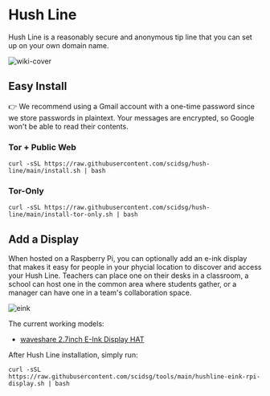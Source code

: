 # Hush Line
Hush Line is a reasonably secure and anonymous tip line that you can set up on your own domain name.

![wiki-cover](https://user-images.githubusercontent.com/28545431/235570788-51e55fe0-8774-453d-a3bf-5517b6d27e60.png)

## Easy Install
👉 We recommend using a Gmail account with a one-time password since we store passwords in plaintext.
Your messages are encrypted, so Google won't be able to read their contents.

### Tor + Public Web
```
curl -sSL https://raw.githubusercontent.com/scidsg/hush-line/main/install.sh | bash
```

### Tor-Only
```
curl -sSL https://raw.githubusercontent.com/scidsg/hush-line/main/install-tor-only.sh | bash
```

## Add a Display
When hosted on a Raspberry Pi, you can optionally add an e-ink display that makes it easy for people in your phycial location to discover and access your Hush Line. Teachers can place one on their desks in a classroom, a school can host one in the common area where students gather, or a manager can have one in a team's collaboration space. 

![eink](https://user-images.githubusercontent.com/28545431/236740191-84184588-8bcb-4cc6-b41d-a9aa6e50c68b.png)

The current working models:
* [waveshare 2.7inch E-Ink Display HAT](https://www.waveshare.com/2.7inch-e-paper-hat.htm)

After Hush Line installation, simply run:
```
curl -sSL https://raw.githubusercontent.com/scidsg/tools/main/hushline-eink-rpi-display.sh | bash
```
